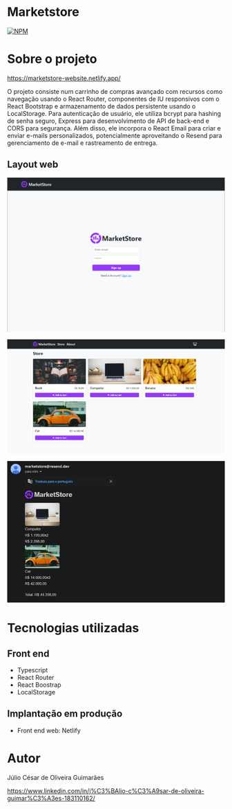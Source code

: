# Marketstore 

[![NPM](https://img.shields.io/npm/l/react)](https://github.com/ocesar9/marketstore/blob/main/LICENSE) 

# Sobre o projeto

https://marketstore-website.netlify.app/

O projeto consiste num carrinho de compras avançado com recursos como navegação usando o React Router, componentes de IU responsivos com o React Bootstrap e armazenamento de dados persistente usando o LocalStorage. Para autenticação de usuário, ele utiliza bcrypt para hashing de senha seguro, Express para desenvolvimento de API de back-end e CORS para segurança. Além disso, ele incorpora o React Email para criar e enviar e-mails personalizados, potencialmente aproveitando o Resend para gerenciamento de e-mail e rastreamento de entrega.

## Layout web
![Web 1](https://github.com/ocesar9/marketstore/blob/main/images/marketstore.png)

![Web 2](https://github.com/ocesar9/marketstore/blob/main/images/marketstore-store.png)

![Web 3](https://github.com/ocesar9/marketstore/blob/main/images/marketstore-email.png)

# Tecnologias utilizadas
## Front end
- Typescript
- React Router
- React Boostrap
- LocalStorage
## Implantação em produção
- Front end web: Netlify

# Autor

Júlio César de Oliveira Guimarães

https://www.linkedin.com/in/j%C3%BAlio-c%C3%A9sar-de-oliveira-guimar%C3%A3es-183110162/
